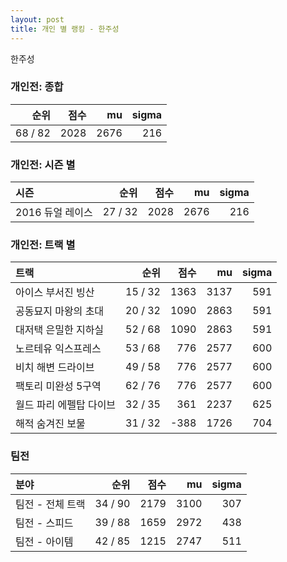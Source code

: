 ```yaml
---
layout: post
title: 개인 별 랭킹 - 한주성
---
```


한주성

### 개인전: 종합

| 순위 | 점수 | mu | sigma |
|---:|---:|---:|---:|
| 68 / 82 | 2028 | 2676 | 216 |

### 개인전: 시즌 별

| 시즌 | 순위 | 점수 | mu | sigma |
|:---|---:|---:|---:|---:|
| 2016 듀얼 레이스 | 27 / 32 | 2028 | 2676 | 216 |

### 개인전: 트랙 별

| 트랙 | 순위 | 점수 | mu | sigma |
|:---|---:|---:|---:|---:|
| 아이스 부서진 빙산 | 15 / 32 | 1363 | 3137 | 591 |
| 공동묘지 마왕의 초대 | 20 / 32 | 1090 | 2863 | 591 |
| 대저택 은밀한 지하실 | 52 / 68 | 1090 | 2863 | 591 |
| 노르테유 익스프레스 | 53 / 68 | 776 | 2577 | 600 |
| 비치 해변 드라이브 | 49 / 58 | 776 | 2577 | 600 |
| 팩토리 미완성 5구역 | 62 / 76 | 776 | 2577 | 600 |
| 월드 파리 에펠탑 다이브 | 32 / 35 | 361 | 2237 | 625 |
| 해적 숨겨진 보물 | 31 / 32 | -388 | 1726 | 704 |

### 팀전

| 분야 | 순위 | 점수 | mu | sigma |
|:---|---:|---:|---:|---:|
| 팀전 - 전체 트랙 | 34 / 90 | 2179 | 3100 | 307 |
| 팀전 - 스피드 | 39 / 88 | 1659 | 2972 | 438 |
| 팀전 - 아이템 | 42 / 85 | 1215 | 2747 | 511 |
